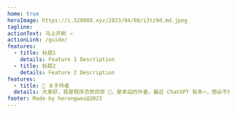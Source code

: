 ```yaml
---
home: true
heroImage: https://i.328888.xyz/2023/04/08/i3tz9d.md.jpeg
tagline:
actionText: 马上开刷 →
actionLink: /guide/
features:
  - title: 标题1
    details: Feature 1 Description
  - title: 标题2
    details: Feature 2 Description
features:
  - title: 💭 关于作者
  details: 大家好，我是程序员贺同学 🤗，是本站的作者，最近 ChatGPT 有多🔥，想必不用多说了，建本站的目的是为了更好的传播和分享 ChatGPT 的相关知识点，尤其是非计算机行业，互联网的读者朋友们，ChatGPT带来的技术变革势不可挡，只有具备丰富的知识体系和独立思考的能力，我们才能在AI时代中勇立潮头，引领创新潮流，让我们一起，跟随在 AI 的潮流，一起奋发前进。最新的热点文章都在公众号首发，别忘记关注了哦. ![](https://i.328888.xyz/2023/04/08/iRmK1A.md.png)
footer: Made by herongwei@2023
---
```

